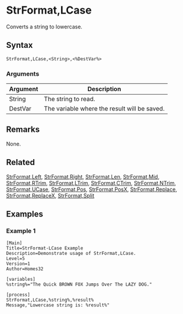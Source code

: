 # StrFormat,LCase

Converts a string to lowercase.

## Syntax

```pebakery
StrFormat,LCase,<String>,<%DestVar%>
```

### Arguments

| Argument | Description |
| --- | --- |
| String | The string to read. |
| DestVar | The variable where the result will be saved. |

## Remarks

None.

## Related

[StrFormat,Left](./Left.md), [StrFormat,Right](./Right.md), [StrFormat,Len](./Len.md), [StrFormat,Mid](./Mid.md), [StrFormat,RTrim](./RTrim.md), [StrFormat,LTrim](./LTrim.md), [StrFormat,CTrim](./CTrim.md), [StrFormat,NTrim](./NTrim.md), [StrFormat,UCase](./UCase.md), [StrFormat,Pos](./Pos.md), [StrFormat,PosX](./PosX.md), [StrFormat,Replace](./Replace.md), [StrFormat,ReplaceX](./ReplaceX.md), [StrFormat,Split](./Split)

## Examples

### Example 1

```pebakery
[Main]
Title=StrFormat-LCase Example
Description=Demonstrate usage of StrFormat,LCase.
Level=5
Version=1
Author=Homes32

[variables]
%string%="The Quick BROWN FOX Jumps Over The LAZY DOG."

[process]
StrFormat,LCase,%string%,%result%
Message,"Lowercase string is: %result%"
```